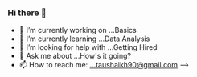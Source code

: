 ### Hi there 👋




- 🔭 I’m currently working on ...Basics
- 🌱 I’m currently learning ...Data Analysis
- 🤔 I’m looking for help with ...Getting Hired
- 💬 Ask me about ...How's it going?
- 📫 How to reach me: ...taushaikh90@gmail.com
-->
